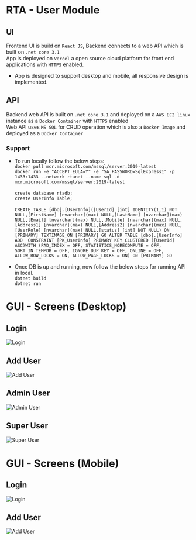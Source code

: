 # RTA - User Module
## UI
Frontend UI is build on `React JS`, Backend connects to a web API which is built on `.net core 3.1`<br/>
App is deployed on `Vercel` a open source cloud platform for front end applications with `HTTPS` enabled.<br/>
- App is designed to support desktop and mobile, all responsive design is implemented.

## API
Backend web API is built on `.net core 3.1` and deployed on a `AWS EC2 linux` instance as a `Docker Container` with `HTTPS` enabled<br/>
Web API uses `MS SQL` for CRUD operation which is also a `Docker Image` and deployed as a `Docker Container`
### Support
- To run locally follow the below steps:<br/>
`docker pull mcr.microsoft.com/mssql/server:2019-latest`<br/>
`docker run -e "ACCEPT_EULA=Y" -e "SA_PASSWORD=SqlExpress1" -p 1433:1433 --network rtanet --name sql -d mcr.microsoft.com/mssql/server:2019-latest`<br/> <br/>
`create database rtadb;`<br/>
`create UserInfo Table;`<br/> <br/>
`CREATE TABLE [dbo].[UserInfo]([UserId] [int] IDENTITY(1,1) NOT NULL,[FirstName] [nvarchar](max) NULL,[LastName] [nvarchar](max) NULL,[Email] [nvarchar](max) NULL,[Mobile] [nvarchar](max) NULL,[Address1] [nvarchar](max) NULL,[Address2] [nvarchar](max) NULL,[UserRole] [nvarchar](max) NULL,[status] [int] NOT NULL) ON [PRIMARY] TEXTIMAGE_ON [PRIMARY]
GO
ALTER TABLE [dbo].[UserInfo] ADD  CONSTRAINT [PK_UserInfo] PRIMARY KEY CLUSTERED ([UserId] ASC)WITH (PAD_INDEX = OFF, STATISTICS_NORECOMPUTE = OFF, SORT_IN_TEMPDB = OFF, IGNORE_DUP_KEY = OFF, ONLINE = OFF, ALLOW_ROW_LOCKS = ON, ALLOW_PAGE_LOCKS = ON) ON [PRIMARY]
GO` <br/>

- Once DB is up and running, now follow the below steps for running API in local.<br/>
`dotnet build` <br/>
`dotnet run` <br/>

# GUI - Screens (Desktop)
## Login
![Login](https://github.com/naguaddi/rta/blob/master/ui/screens/login.png)

## Add User
![Add User](https://github.com/naguaddi/rta/blob/master/ui/screens/adduser.png)

## Admin User
![Admin User](https://github.com/naguaddi/rta/blob/master/ui/screens/adminuser.png)

## Super User
![Super User](https://github.com/naguaddi/rta/blob/master/ui/screens/superuser.png)

# GUI - Screens (Mobile)
## Login
![Login](https://github.com/naguaddi/rta/blob/master/ui/screens/mob-login.png)

## Add User
![Add User](https://github.com/naguaddi/rta/blob/master/ui/screens/mob-adduser.png)
